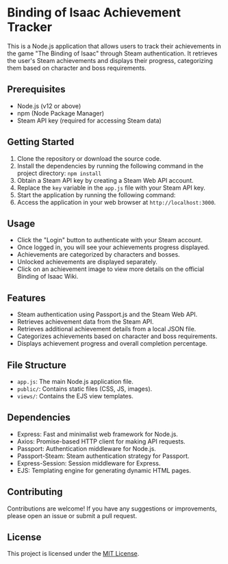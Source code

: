 # Binding of Isaac Achievement Tracker

This is a Node.js application that allows users to track their achievements in the game "The Binding of Isaac" through Steam authentication. It retrieves the user's Steam achievements and displays their progress, categorizing them based on character and boss requirements.

## Prerequisites

- Node.js (v12 or above)
- npm (Node Package Manager)
- Steam API key (required for accessing Steam data)

## Getting Started

1. Clone the repository or download the source code.
2. Install the dependencies by running the following command in the project directory: ```npm install```
3. Obtain a Steam API key by creating a Steam Web API account.
4. Replace the `key` variable in the `app.js` file with your Steam API key.
5. Start the application by running the following command:
6. Access the application in your web browser at `http://localhost:3000`.

## Usage

- Click the "Login" button to authenticate with your Steam account.
- Once logged in, you will see your achievements progress displayed.
- Achievements are categorized by characters and bosses.
- Unlocked achievements are displayed separately.
- Click on an achievement image to view more details on the official Binding of Isaac Wiki.

## Features

- Steam authentication using Passport.js and the Steam Web API.
- Retrieves achievement data from the Steam API.
- Retrieves additional achievement details from a local JSON file.
- Categorizes achievements based on character and boss requirements.
- Displays achievement progress and overall completion percentage.

## File Structure

- `app.js`: The main Node.js application file.
- `public/`: Contains static files (CSS, JS, images).
- `views/`: Contains the EJS view templates.

## Dependencies

- Express: Fast and minimalist web framework for Node.js.
- Axios: Promise-based HTTP client for making API requests.
- Passport: Authentication middleware for Node.js.
- Passport-Steam: Steam authentication strategy for Passport.
- Express-Session: Session middleware for Express.
- EJS: Templating engine for generating dynamic HTML pages.

## Contributing

Contributions are welcome! If you have any suggestions or improvements, please open an issue or submit a pull request.

## License

This project is licensed under the [MIT License](LICENSE).



